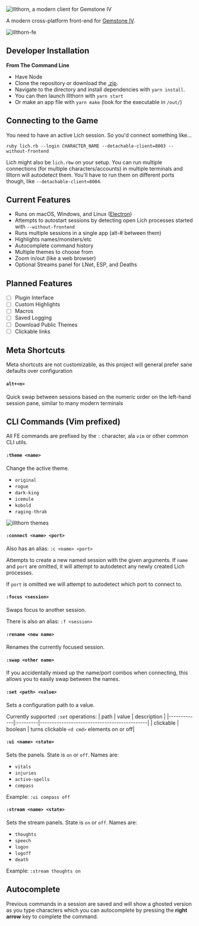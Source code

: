 ![Illthorn, a modern client for Gemstone IV](https://res.cloudinary.com/css-tricks/image/upload/f_auto,q_auto/v1599705542/readme-header_cz4onf.png)

A modern cross-platform front-end for [Gemstone IV](https://www.play.net/gs4/).

![illthorn-fe](https://res.cloudinary.com/css-tricks/image/upload/f_auto,q_auto/v1596898391/illthorn-fe_skuvj2.png)

## Developer Installation

**From The Command Line**

- Have Node
- Clone the repository or download the [.zip](https://github.com/elanthia-online/illthorn/archive/master.zip).
- Navigate to the directory and install dependencies with `yarn install`.
- You can then launch Illthorn with `yarn start`
- Or make an app file with `yarn make` (look for the executable in `/out/`)

## Connecting to the Game

You need to have an active Lich session. So you'd connect something like...

```
ruby lich.rb --login CHARACTER_NAME --detachable-client=8003 --without-frontend
```

Lich might also be `lich.rbw` on your setup. You can run multiple connections (for multiple characters/accounts) in multiple terminals and Illtorn will autodetect them. You'll have to run them on different ports though, like `--detachable-client=8004`.

## Current Features

- Runs on macOS, Windows, and Linux ([Electron](https://www.electronjs.org/docs/tutorial/support))
- Attempts to autostart sessions by detecting open Lich processes started with `--without-frontend`
- Runs multiple sessions in a single app (alt-# between them)
- Highlights names/monsters/etc
- Autocomplete command history
- Multiple themes to choose from
- Zoom in/out (like a web browser)
- Optional Streams panel for LNet, ESP, and Deaths

## Planned Features

- [ ] Plugin Interface
- [ ] Custom Highlights
- [ ] Macros
- [ ] Saved Logging
- [ ] Download Public Themes
- [ ] Clickable links

## Meta Shortcuts

Meta shortcuts are not customizable, as this project will general prefer sane defaults over configuration

#### `alt+<n>`

Quick swap between sessions based on the numeric order on the left-hand session pane, similar to many modern terminals

## CLI Commands (Vim prefixed)

All FE commands are prefixed by the `:` character, ala `vim` or other common CLI utils.

#### `:theme <name>`

Change the active theme.

- `original`
- `rogue`
- `dark-king`
- `icemule`
- `kobold`
- `raging-thrak`

![illthorn themes](https://res.cloudinary.com/css-tricks/image/upload/f_auto,q_auto/v1596907386/illthorn-themes_nnxevd.gif)

#### `:connect <name> <port>`

Also has an alias: `:c <name> <port>`

Attempts to create a new named session with the given arguments. If `name` and `port` are omitted, it will attempt to autodetect any newly created Lich processes.

If `port` is omitted we will attempt to autodetect which port to connect to.

#### `:focus <session>`

Swaps focus to another session.

There is also an alias: `:f <session>`

#### `:rename <new name>`

Renames the currently focused session.

#### `:swap <other name>`

If you accidentally mixed up the name/port combos when connecting, this allows you to easily swap between the names.

#### `:set <path> <value>`

Sets a configuration path to a value.

Currently supported `:set` operations:
| path | value | description |
|-------------|:---------|---------------------------------------------|
| clickable | boolean | turns clickable `<d cmd>` elements on or off|

#### `:ui <name> <state>`

Sets the panels. State is `on` or `off`. Names are:

- `vitals`
- `injuries`
- `active-spells`
- `compass`

Example: `:ui compass off`

#### `:stream <name> <state>`

Sets the stream panels. State is `on` or `off`. Names are:

- `thoughts`
- `speech`
- `logon`
- `logoff`
- `death`

Example: `:stream thoughts on`

## Autocomplete

Previous commands in a session are saved and will show a ghosted version as you type characters which you can autocomplete by pressing the **right arrow** key to complete the command.
